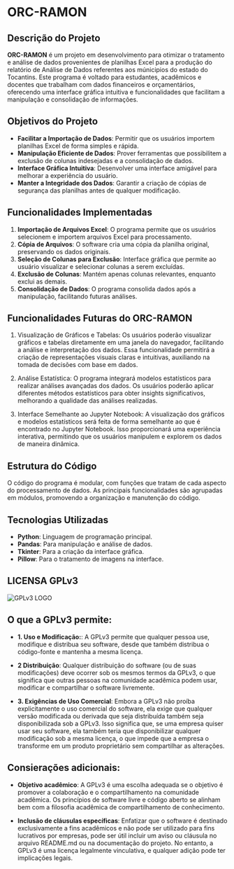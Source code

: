 # ORC-RAMON


## Descrição do Projeto

**ORC-RAMON** é um projeto em desenvolvimento para otimizar o tratamento e análise de dados provenientes de planilhas Excel para a produção do relatório de Análise de Dados referentes aos múnicipios do estado do Tocantins. Este programa é voltado para estudantes, acadêmicos e docentes que trabalham com dados financeiros e orçamentários, oferecendo uma interface gráfica intuitiva e funcionalidades que facilitam a manipulação e consolidação de informações.

## Objetivos do Projeto

- **Facilitar a Importação de Dados**: Permitir que os usuários importem planilhas Excel de forma simples e rápida.
- **Manipulação Eficiente de Dados**: Prover ferramentas que possibilitem a exclusão de colunas indesejadas e a consolidação de dados.
- **Interface Gráfica Intuitiva**: Desenvolver uma interface amigável para melhorar a experiência do usuário.
- **Manter a Integridade dos Dados**: Garantir a criação de cópias de segurança das planilhas antes de qualquer modificação.

## Funcionalidades Implementadas

1. **Importação de Arquivos Excel**: O programa permite que os usuários selecionem e importem arquivos Excel para processamento.
3. **Cópia de Arquivos**: O software cria uma cópia da planilha original, preservando os dados originais.
4. **Seleção de Colunas para Exclusão**: Interface gráfica que permite ao usuário visualizar e selecionar colunas a serem excluídas.
5. **Exclusão de Colunas**: Mantém apenas colunas relevantes, enquanto exclui as demais.
6. **Consolidação de Dados**: O programa consolida dados após a manipulação, facilitando futuras análises.

## Funcionalidades Futuras do ORC-RAMON

1. Visualização de Gráficos e Tabelas:
Os usuários poderão visualizar gráficos e tabelas diretamente em uma janela do navegador, facilitando a análise e interpretação dos dados. Essa funcionalidade permitirá a criação de representações visuais claras e intuitivas, auxiliando na tomada de decisões com base em dados.

2. Análise Estatística:
O programa integrará modelos estatísticos para realizar análises avançadas dos dados. Os usuários poderão aplicar diferentes métodos estatísticos para obter insights significativos, melhorando a qualidade das análises realizadas.

3. Interface Semelhante ao Jupyter Notebook:
A visualização dos gráficos e modelos estatísticos será feita de forma semelhante ao que é encontrado no Jupyter Notebook. Isso proporcionará uma experiência interativa, permitindo que os usuários manipulem e explorem os dados de maneira dinâmica.


## Estrutura do Código

O código do programa é modular, com funções que tratam de cada aspecto do processamento de dados. As principais funcionalidades são agrupadas em módulos, promovendo a organização e manutenção do código.

## Tecnologias Utilizadas

- **Python**: Linguagem de programação principal.
- **Pandas**: Para manipulação e análise de dados.
- **Tkinter**: Para a criação da interface gráfica.
- **Pillow**: Para o tratamento de imagens na interface.

## LICENSA GPLv3

![GPLv3 LOGO](https://www.gnu.org/graphics/gplv3-with-text-84x42.png)

## O que a GPLv3 permite:

- **1. Uso e Modificação:**: A GPLv3 permite que qualquer pessoa use, modifique e distribua seu software, desde que também distribua o código-fonte e mantenha a mesma licença.

- **2 Distribuição**: Qualquer distribuição do software (ou de suas modificações) deve ocorrer sob os mesmos termos da GPLv3, o que significa que outras pessoas na comunidade acadêmica podem usar, modificar e compartilhar o software livremente.

- **3. Exigências de Uso Comercial**: Embora a GPLv3 não proíba explicitamente o uso comercial do software, ela exige que qualquer versão modificada ou derivada que seja distribuída também seja disponibilizada sob a GPLv3. Isso significa que, se uma empresa quiser usar seu software, ela também teria que disponibilizar qualquer modificação sob a mesma licença, o que impede que a empresa o transforme em um produto proprietário sem compartilhar as alterações.

## Consierações adicionais:

- **Objetivo acadêmico**: A GPLv3 é uma escolha adequada se o objetivo é promover a colaboração e o compartilhamento na comunidade acadêmica. Os princípios de software livre e código aberto se alinham bem com a filosofia acadêmica de compartilhamento de conhecimento.

- **Inclusão de cláusulas específicas**: Enfatizar que o software é destinado exclusivamente a fins acadêmicos e não pode ser utilizado para fins lucrativos por empresas, pode ser útil incluir um aviso ou cláusula no arquivo README.md ou na documentação do projeto. No entanto, a GPLv3 é uma licença legalmente vinculativa, e qualquer adição pode ter implicações legais.

